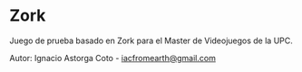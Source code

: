 # Zork
Juego de prueba basado en Zork para el Master de Videojuegos de la UPC.

Autor: Ignacio Astorga Coto - iacfromearth@gmail.com
